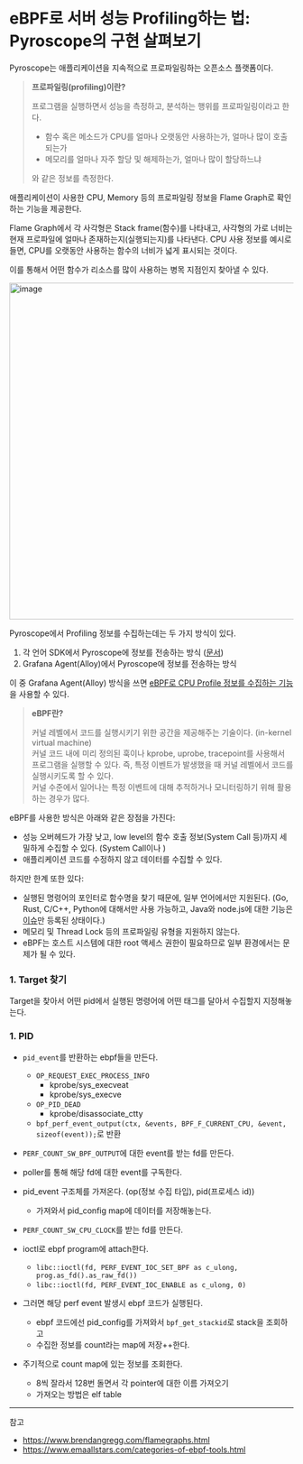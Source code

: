 # eBPF로 서버 성능 Profiling하는 법: Pyroscope의 구현 살펴보기

Pyroscope는 애플리케이션을 지속적으로 프로파일링하는 오픈소스 플랫폼이다. 

> **프로파일링(profiling)이란?**
>
> 프로그램을 실행하면서 성능을 측정하고, 분석하는 행위를 프로파일링이라고 한다. <br/>
> - 함수 혹은 메소드가 CPU를 얼마나 오랫동안 사용하는가, 얼마나 많이 호출되는가
> - 메모리를 얼마나 자주 할당 및 해제하는가, 얼마나 많이 할당하느냐
> 
> 와 같은 정보를 측정한다.

애플리케이션이 사용한 CPU, Memory 등의 프로파일링 정보을 Flame Graph로 확인하는 기능을 제공한다. 

Flame Graph에서 각 사각형은 Stack frame(함수)를 나타내고, 사각형의 가로 너비는 현재 프로파일에 얼마나 존재하는지(실행되는지)를 나타낸다. CPU 사용 정보를 예시로 들면, CPU를 오랫동안 사용하는 함수의 너비가 넓게 표시되는 것이다. 

이를 통해서 어떤 함수가 리소스를 많이 사용하는 병목 지점인지 찾아낼 수 있다.

<img style="width:597px;" alt="image" src="https://github.com/rlaisqls/rlaisqls/assets/81006587/e1e3ba7a-cced-418b-8428-875069021be8"/>

Pyroscope에서 Profiling 정보를 수집하는데는 두 가지 방식이 있다.

1. 각 언어 SDK에서 Pyroscope에 정보를 전송하는 방식 ([문서](https://grafana.com/docs/pyroscope/latest/configure-client/language-sdks/))
2. Grafana Agent(Alloy)에서 Pyroscope에 정보를 전송하는 방식

이 중 Grafana Agent(Alloy) 방식을 쓰면 [eBPF로 CPU Profile 정보를 수집하는 기능](https://grafana.com/docs/pyroscope/latest/configure-client/grafana-agent/ebpf/)을 사용할 수 있다. 

> **eBPF란?**
>
> 커널 레벨에서 코드를 실행시키기 위한 공간을 제공해주는 기술이다. (in-kernel virtual machine) <br/>
> 커널 코드 내에 미리 정의된 훅이나 kprobe, uprobe, tracepoint를 사용해서 프로그램을 실행할 수 있다. 즉, 특정 이벤트가 발생했을 때 커널 레벨에서 코드를 실행시키도록 할 수 있다. <br/>
> 커널 수준에서 일어나는 특정 이벤트에 대해 추적하거나 모니터링하기 위해 활용하는 경우가 많다.

eBPF를 사용한 방식은 아래와 같은 장점을 가진다:
- 성능 오버헤드가 가장 낮고, low level의 함수 호출 정보(System Call 등)까지 세밀하게 수집할 수 있다. (System Call이나 )
- 애플리케이션 코드를 수정하지 않고 데이터를 수집할 수 있다.

하지만 한계 또한 있다:
- 실행된 명령어의 포인터로 함수명을 찾기 때문에, 일부 언어에서만 지원된다. (Go, Rust, C/C++, Python에 대해서만 사용 가능하고, Java와 node.js에 대한 기능은 [이슈](https://github.com/grafana/pyroscope/issues/2766)만 등록된 상태이다.)
- 메모리 및 Thread Lock 등의 프로파일링 유형을 지원하지 않는다.
- eBPF는 호스트 시스템에 대한 root 액세스 권한이 필요하므로 일부 환경에서는 문제가 될 수 있다.

### 1. Target 찾기

Target을 찾아서 어떤 pid에서 실행된 명령어에 어떤 태그를 달아서 수집할지 지정해놓는다.

### 1. PID 

- `pid_event`를 반환하는 ebpf들을 만든다.
  - `OP_REQUEST_EXEC_PROCESS_INFO`
    - kprobe/sys_execveat
    - kprobe/sys_execve
  - `OP_PID_DEAD`
    - kprobe/disassociate_ctty
  - `bpf_perf_event_output(ctx, &events, BPF_F_CURRENT_CPU, &event, sizeof(event));`로 반환
- `PERF_COUNT_SW_BPF_OUTPUT`에 대한 event를 받는 fd를 만든다.
- poller를 통해 해당 fd에 대한 event를 구독한다.
- pid_event 구조체를 가져온다. (op(정보 수집 타입), pid(프로세스 id))
  - 가져와서 pid_config map에 데이터를 저장해놓는다.

- `PERF_COUNT_SW_CPU_CLOCK`를 받는 fd를 만든다.
- ioctl로 ebpf program에 attach한다.
  - `libc::ioctl(fd, PERF_EVENT_IOC_SET_BPF as c_ulong, prog.as_fd().as_raw_fd())`
  - `libc::ioctl(fd, PERF_EVENT_IOC_ENABLE as c_ulong, 0)`
- 그러면 해당 perf event 발생시 ebpf 코드가 실행된다.
  - ebpf 코드에선 pid_config를 가져와서 `bpf_get_stackid`로 stack을 조회하고
  - 수집한 정보를 count라는 map에 저장++한다.

- 주기적으로 count map에 있는 정보를 조회한다.
  - 8씩 잘라서 128번 돌면서 각 pointer에 대한 이름 가져오기
  - 가져오는 방법은 elf table

---
참고
- https://www.brendangregg.com/flamegraphs.html
- https://www.emaallstars.com/categories-of-ebpf-tools.html